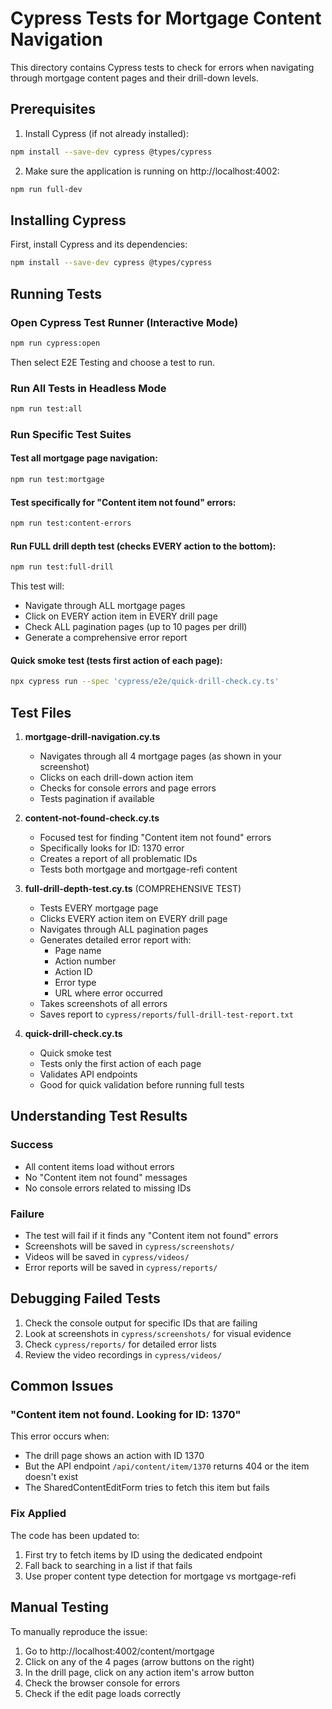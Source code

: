 # Cypress Tests for Mortgage Content Navigation

This directory contains Cypress tests to check for errors when navigating through mortgage content pages and their drill-down levels.

## Prerequisites

1. Install Cypress (if not already installed):
```bash
npm install --save-dev cypress @types/cypress
```

2. Make sure the application is running on http://localhost:4002:
```bash
npm run full-dev
```

## Installing Cypress

First, install Cypress and its dependencies:
```bash
npm install --save-dev cypress @types/cypress
```

## Running Tests

### Open Cypress Test Runner (Interactive Mode)
```bash
npm run cypress:open
```
Then select E2E Testing and choose a test to run.

### Run All Tests in Headless Mode
```bash
npm run test:all
```

### Run Specific Test Suites

#### Test all mortgage page navigation:
```bash
npm run test:mortgage
```

#### Test specifically for "Content item not found" errors:
```bash
npm run test:content-errors
```

#### Run FULL drill depth test (checks EVERY action to the bottom):
```bash
npm run test:full-drill
```
This test will:
- Navigate through ALL mortgage pages
- Click on EVERY action item in EVERY drill page
- Check ALL pagination pages (up to 10 pages per drill)
- Generate a comprehensive error report

#### Quick smoke test (tests first action of each page):
```bash
npx cypress run --spec 'cypress/e2e/quick-drill-check.cy.ts'
```

## Test Files

1. **mortgage-drill-navigation.cy.ts**
   - Navigates through all 4 mortgage pages (as shown in your screenshot)
   - Clicks on each drill-down action item
   - Checks for console errors and page errors
   - Tests pagination if available

2. **content-not-found-check.cy.ts**
   - Focused test for finding "Content item not found" errors
   - Specifically looks for ID: 1370 error
   - Creates a report of all problematic IDs
   - Tests both mortgage and mortgage-refi content

3. **full-drill-depth-test.cy.ts** (COMPREHENSIVE TEST)
   - Tests EVERY mortgage page
   - Clicks EVERY action item on EVERY drill page
   - Navigates through ALL pagination pages
   - Generates detailed error report with:
     - Page name
     - Action number
     - Action ID
     - Error type
     - URL where error occurred
   - Takes screenshots of all errors
   - Saves report to `cypress/reports/full-drill-test-report.txt`

4. **quick-drill-check.cy.ts**
   - Quick smoke test
   - Tests only the first action of each page
   - Validates API endpoints
   - Good for quick validation before running full tests

## Understanding Test Results

### Success
- All content items load without errors
- No "Content item not found" messages
- No console errors related to missing IDs

### Failure
- The test will fail if it finds any "Content item not found" errors
- Screenshots will be saved in `cypress/screenshots/`
- Videos will be saved in `cypress/videos/`
- Error reports will be saved in `cypress/reports/`

## Debugging Failed Tests

1. Check the console output for specific IDs that are failing
2. Look at screenshots in `cypress/screenshots/` for visual evidence
3. Check `cypress/reports/` for detailed error lists
4. Review the video recordings in `cypress/videos/`

## Common Issues

### "Content item not found. Looking for ID: 1370"
This error occurs when:
- The drill page shows an action with ID 1370
- But the API endpoint `/api/content/item/1370` returns 404 or the item doesn't exist
- The SharedContentEditForm tries to fetch this item but fails

### Fix Applied
The code has been updated to:
1. First try to fetch items by ID using the dedicated endpoint
2. Fall back to searching in a list if that fails
3. Use proper content type detection for mortgage vs mortgage-refi

## Manual Testing

To manually reproduce the issue:
1. Go to http://localhost:4002/content/mortgage
2. Click on any of the 4 pages (arrow buttons on the right)
3. In the drill page, click on any action item's arrow button
4. Check the browser console for errors
5. Check if the edit page loads correctly